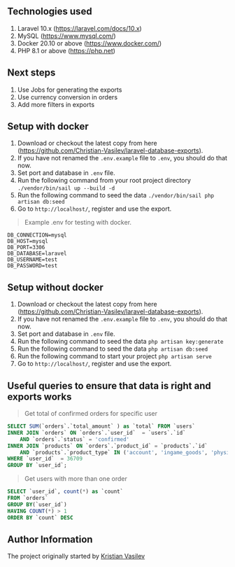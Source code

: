 ## Technologies used
1. Laravel 10.x (https://laravel.com/docs/10.x)
2. MySQL (https://www.mysql.com/)
3. Docker 20.10 or above (https://www.docker.com/)
4. PHP 8.1 or above (https://php.net)

## Next steps
1. Use Jobs for generating the exports
2. Use currency conversion in orders
3. Add more filters in exports

## Setup with docker

1. Download or checkout the latest copy from here (https://github.com/Christian-Vasilev/laravel-database-exports).
2. If you have not renamed the `.env.example` file to `.env`, you should do that now.
3. Set port and database in `.env` file.
4. Run the following command from your root project directory `./vendor/bin/sail up --build -d`
5. Run the following command to seed the data `./vendor/bin/sail php artisan db:seed`
6. Go to `http://localhost/`, register and use the export.

> Example .env for testing with docker.

```env
DB_CONNECTION=mysql
DB_HOST=mysql
DB_PORT=3306
DB_DATABASE=laravel
DB_USERNAME=test
DB_PASSWORD=test
```

## Setup without docker

1. Download or checkout the latest copy from here (https://github.com/Christian-Vasilev/laravel-database-exports).
2. If you have not renamed the `.env.example` file to `.env`, you should do that now.
3. Set port and database in `.env` file.
4. Run the following command to seed the data `php artisan key:generate`
5. Run the following command to seed the data `php artisan db:seed`
6. Run the following command to start your project `php artisan serve`
7. Go to `http://localhost/`, register and use the export.


## Useful queries to ensure that data is right and exports works

> Get total of confirmed orders for specific user

```sql
SELECT SUM(`orders`.`total_amount` ) as `total` FROM `users`
INNER JOIN `orders` ON `orders`.`user_id`  = `users`.`id`
    AND `orders`.`status` = 'confirmed'
INNER JOIN `products` ON `orders`.`product_id` = `products`.`id`
    AND `products`.`product_type` IN ('account', 'ingame_goods', 'physical_goods')
WHERE `user_id`  = 36709
GROUP BY `user_id`;
```

> Get users with more than one order
```sql
SELECT `user_id`, count(*) as `count`
FROM `orders`
GROUP BY(`user_id`)
HAVING COUNT(*) > 1
ORDER BY `count` DESC
```


## Author Information
The project originally started by [Kristian Vasilev](https://github.com/Christian-Vasilev)
